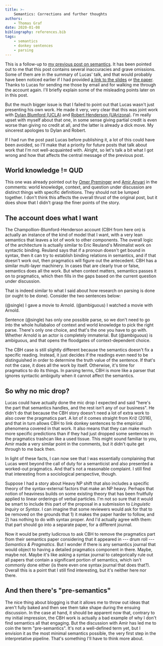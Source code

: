 ```yaml
---
title: >-
    Semantics: Corrections and further thoughts
authors:
    - Thomas Graf
date: 2020-01-08
bibliography: references.bib
tags:
    - semantics
    - donkey sentences
    - parsing
---
```


<!-- START_SUMMARY_BLOCK -->
This is a follow-up to [my previous post on semantics]({filename}2019-12-28_graf_semantics.md).
It has been pointed out to me that this post contains several inaccuracies and grave omissions.
Some of them are in the summary of Lucas' talk, and that would probably have been noticed earlier if I had provided [a link to the slides](http://tr.im/dd74) or [the paper](http://doi.org/dd74).
Thanks to Lucas for sending me those by email and for walking me through the account again.
I'll briefly explain some of the misleading points later on in this post.

But the much bigger issue is that I failed to point out that Lucas wasn't just presenting his own work.
He made it very, very clear that this was joint work with
[Dylan Blumford (UCLA)](https://dylanbumford.com/)
and
[Robert Henderson (UArizona)](https://www.rhenderson.net/).
I'm really upset with myself about that one, in some sense giving partial credit is even worse than giving no credit at all, and the latter is already a dick move.
My sincerest apologies to Dylan and Robert.

If I had run the post past Lucas before publishing it, a lot of this could have been avoided, so I'll make that a priority for future posts that talk about work that I'm not well-acquainted with.
Alright, so let's talk a bit what I got wrong and how that affects the central message of the previous post.
<!-- END_SUMMARY_BLOCK -->


## World knowledge != QUD

This one was already pointed out by [Omer Preminger](https://omer.lingsite.org/) and [Amir Anvari](https://sites.google.com/site/amiraanvari/) in the comments:
world knowledge, context, and question under discussion are distinct things with specific definitions.
They should not be lumped together.
I don't think this affects the overall thrust of the original post, but it does show that I didn't grasp the finer points of the story.


## The account does what I want

The Champollion-Blumford-Henderson account (CBH from here on) is actually an instance of the kind of model that I want, with a very lean semantics that leaves a lot of work to other components.
The overall logic of the architecture is actually similar to Eric Reuland's Minimalist work on syntactic binding.
Reuland says that if a pronoun doesn't get bound in syntax, then it can try to establish binding relations in semantics, and if that doesn't work out, then pragmatics will figure out the antecedent.
CBH has a similar multi-layer machinery.
In cases that are clearly true or false, semantics does all the work.
But when context matters, semantics passes it on to pragmatics, which then fills in the gaps based on the current question under discussion.

That is indeed similar to what I said about how research on parsing is done (or ought to be done).
Consider the two sentences below:

(@single) I gave a movie to Arnold.
(@ambiguous) I watched a movie with Arnold.

Sentence (@single) has only one possible parse, so we don't need to go into the whole hullabaloo of context and world knowledge to pick the right parse.
There's only one choice, and that's the one you have to go with.
Whether Arnold is an actor is completely immaterial.
But (@ambiguous) is ambiguous, and that opens the floodgates of context-dependent choice.

The CBH case is still slightly different because the semantics doesn't fix a specific reading.
Instead, it just decides if the readings even need to be distinguished in order to determine the truth value of the sentence.
If that's not the case, it does all the work by itself.
Otherwise, it's time for pragmatics to do its things.
In parsing terms, CBH is more like a parser that ignores syntactic ambiguity when it cannot affect the semantics.


## So why no mic drop?

Lucas could have actually done the mic drop I expected and said "here's the part that semantics handles, and the rest isn't any of our business".
He didn't do that because the CBH story doesn't need a lot of extra work to also cover the pragmatics part.
A lot of it comes straight from Križ (2016), and that in turn allows CBH to link donkey sentences to the empirical phenomena covered in that work.
It also means that they can make much more specific predictions than if they had just dropped some sentences in the pragmatics trashcan like a used tissue.
This might sound familiar to you, Amir made a very similar point in the comments, but it didn't quite get through to me back then.

In light of these facts, I can now see that I was essentially complaining that Lucas went beyond the call of duty for a semanticist and also presented a worked-out pragmatics.
And that's not a reasonable complaint.
I still find that interesting from a sociological perspective, though.

Suppose I had a story about Heavy NP shift that also includes a specific theory of the syntax-external factors that make an NP heavy.
Perhaps that notion of heaviness builds on some existing theory that has been fruitfully applied to linear orderings of verbal particles.
I'm not so sure that it would be smart to include this part of the proposal in a submission to *Linguistic Inquiry* or *Syntax*.
I can imagine that some reviewers would ask for that to be removed on the grounds that 1) it makes the paper harder to follow, and 2) has nothing to do with syntax proper.
And I'd actually agree with them: that part should go into a separate paper, for a different journal.

Now it would be pretty ludicrous to ask CBH to remove the pragmatics part from their semantics paper considering that it appeared in --- drum roll --- *Semantics & Pragmatics*.
But I wonder if there is any semantics journal that would object to having a detailed pragmatics component in there.
Maybe, maybe not.
Maybe it's like asking a syntax journal to categorically rule out all papers that contain a significant portion of semantics, which isn't commonly done either (is there even one syntax journal that does that?).
Overall this is a point that I still find interesting, but it's neither here nor there.


## And then there's "pre-semantics"

The nice thing about blogging is that it allows me to throw out ideas that aren't fully baked and then see them take shape during the ensuing discussion.
In the case at hand, it should be apparent now that, contrary to my initial impression, the CBH work is actually a bad example of why I don't find semantics all that engaging.
But the discussion with Amir has led me to coin the term "pre-semantics".
It's not a well-defined term yet, but I envision it as the most minimal semantics possible, the very first step in the interpretative pipeline. 
That's something I'll have to think more about.
